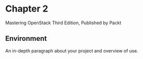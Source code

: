 # Chapter 2
Mastering OpenStack Third Edition, Published by Packt

## Environment

An in-depth paragraph about your project and overview of use.
